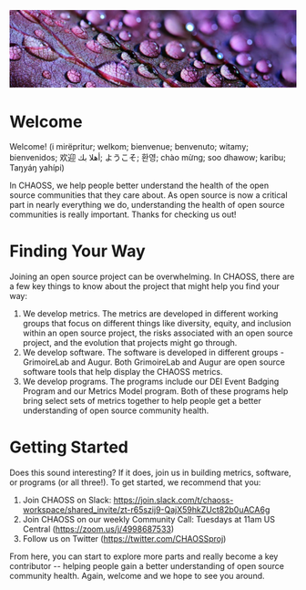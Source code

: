 ![Welcome Image](profile/WelcomeImage.jpg)

# Welcome

Welcome! (i mirëpritur; welkom; bienvenue; benvenuto; witamy; bienvenidos; 欢迎 
أهلا بك; ようこそ; 환영; chào mừng; soo dhawow; karibu; Taŋyáŋ yahípi)

In CHAOSS, we help people better understand the health of the open source communities that they care about. As open source is now a critical part in nearly everything we do, understanding the health of open source communities is really important. Thanks for checking us out!

# Finding Your Way

Joining an open source project can be overwhelming. In CHAOSS, there are a few key things to know about the project that might help you find your way: 

1) We develop metrics. The metrics are developed in different working groups that focus on different things like diversity, equity, and inclusion within an open source project, the risks associated with an open source project, and the evolution that projects might go through. 
2) We develop software. The software is developed in different groups - GrimoireLab and Augur. Both GrimoireLab and Augur are open source software tools that help display the CHAOSS metrics. 
3) We develop programs. The programs include our DEI Event Badging Program and our Metrics Model program. Both of these programs help bring select sets of metrics together to help people get a better understanding of open source community health. 

# Getting Started 

Does this sound interesting? If it does, join us in building metrics, software, or programs (or all three!). To get started, we recommend that you: 

1) Join CHAOSS on Slack: https://join.slack.com/t/chaoss-workspace/shared_invite/zt-r65szij9-QajX59hkZUct82b0uACA6g
2) Join CHAOSS on our weekly Community Call: Tuesdays at 11am US Central (https://zoom.us/j/4998687533)
3) Follow us on Twitter (https://twitter.com/CHAOSSproj)

From here, you can start to explore more parts and really become a key contributor -- helping people gain a better understanding of open source community health. Again, welcome and we hope to see you around. 
